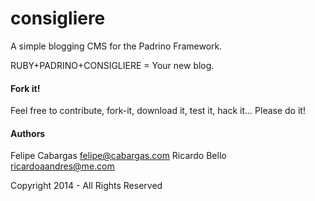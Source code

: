 consigliere
===========

A simple blogging CMS for the Padrino Framework.

RUBY+PADRINO+CONSIGLIERE = Your new blog.

#### Fork it!

Feel free to contribute, fork-it, download it, test it, hack it... Please do it!

#### Authors

Felipe Cabargas <felipe@cabargas.com>
Ricardo Bello <ricardoaandres@me.com>

Copyright 2014 - All Rights Reserved
